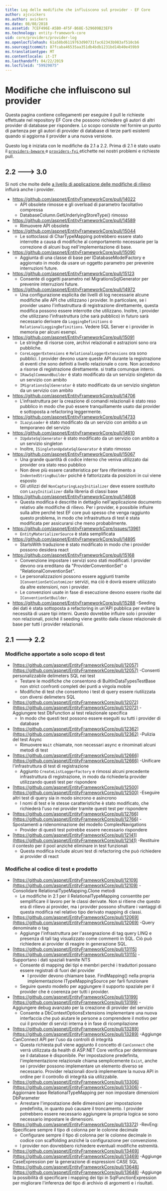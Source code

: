 ```yaml
---
title: Log delle modifiche che influiscono sul provider - EF Core
author: ajcvickers
ms.author: avickers
ms.date: 08/08/2018
ms.assetid: 7CEF496E-A5B0-4F5F-B68E-529609B23EF9
ms.technology: entity-framework-core
uid: core/providers/provider-log
ms.openlocfilehash: 61a58bd6119763d90731fac62343b983af510cb6
ms.sourcegitcommit: 87fcaba46535aa351db4bdb1231bd14b40e459b9
ms.translationtype: MT
ms.contentlocale: it-IT
ms.lasthandoff: 04/22/2019
ms.locfileid: "59929875"
---
```

# <a name="provider-impacting-changes"></a>Modifiche che influiscono sul provider

Questa pagina contiene collegamenti per eseguire il pull le richieste effettuate nel repository EF Core che possono richiedere gli autori di altri provider di database per rispondere. Lo scopo consiste nel fornire un punto di partenza per gli autori di provider di database di terze parti esistenti quando si aggiorna il provider a una nuova versione.

Questo log è iniziata con le modifiche da 2.1 a 2.2. Prima di 2.1 è stato usato il [ `providers-beware` ](https://github.com/aspnet/EntityFrameworkCore/labels/providers-beware) e [ `providers-fyi` ](https://github.com/aspnet/EntityFrameworkCore/labels/providers-fyi) etichette nei nostri problemi e richieste pull.

## <a name="22-----30"></a>2.2 ---> 3.0

Si noti che molte delle [a livello di applicazione delle modifiche di rilievo](../what-is-new/ef-core-3.0/breaking-changes.md) influirà anche i provider.

* https://github.com/aspnet/EntityFrameworkCore/pull/14022
  * API obsolete rimosse e gli overload di parametro facoltativo compressa
  * DatabaseColumn.GetUnderlyingStoreType() rimosso
* https://github.com/aspnet/EntityFrameworkCore/pull/14589
  * Rimuovere API obsolete
* https://github.com/aspnet/EntityFrameworkCore/pull/15044
  * Le sottoclassi di CharTypeMapping potrebbero essere stato interrotte a causa di modifiche al comportamento necessarie per la correzione di alcuni bug nell'implementazione di base.
* https://github.com/aspnet/EntityFrameworkCore/pull/15090
  * Aggiunta di una classe di base per IDatabaseModelFactory e aggiornato in modo da usare un oggetto parametro per prevenire interruzioni future.
* https://github.com/aspnet/EntityFrameworkCore/pull/15123
  * Consente di oggetti parametro nel MigrationsSqlGenerator per prevenire interruzioni future.
* https://github.com/aspnet/EntityFrameworkCore/pull/14972
  * Una configurazione esplicita dei livelli di log necessarie alcune modifiche alle API che utilizzano i provider. In particolare, se i provider usano l'infrastruttura di registrazione direttamente, questa modifica possono essere interrotte che utilizzano. Inoltre, i provider che utilizzano l'infrastruttura (che sarà pubblico) in futuro sarà necessario derivare da `LoggingDefinitions` o `RelationalLoggingDefinitions`. Vedere SQL Server e i provider in memoria per alcuni esempi.
* https://github.com/aspnet/EntityFrameworkCore/pull/15091
  * Le stringhe di risorse core, archivi relazionali e astrazioni sono ora pubbliche.
  * `CoreLoggerExtensions` e `RelationalLoggerExtensions` ora sono pubblici. I provider devono usare queste API durante la registrazione di eventi che sono definiti a livello relazionale o core. Non accedono a risorse di registrazione direttamente. si tratta comunque interni.
  * `IRawSqlCommandBuilder` è stato modificato da un servizio singleton da un servizio con ambito
  * `IMigrationsSqlGenerator` è stato modificato da un servizio singleton da un servizio con ambito
* https://github.com/aspnet/EntityFrameworkCore/pull/14706
  * L'infrastruttura per la creazione di comandi relazionali è stato reso pubblico in modo che può essere tranquillamente usato dai provider e sottoposta a refactoring leggermente.
* https://github.com/aspnet/EntityFrameworkCore/pull/14733
  * `ILazyLoader` è stato modificato da un servizio con ambito a un temporaneo del servizio
* https://github.com/aspnet/EntityFrameworkCore/pull/14610
  * `IUpdateSqlGenerator` è stato modificato da un servizio con ambito a un servizio singleton
  * Inoltre, `ISingletonUpdateSqlGenerator` è stato rimosso
* https://github.com/aspnet/EntityFrameworkCore/pull/15067
  * Una grande quantità di codice interno che veniva utilizzato dai provider ora stato reso pubblico
  * Non deve più essere caratteristica per fare riferimento a `IndentedStringBuilder` poiché è fattorizzata da posizioni in cui viene esposto
  * Gli utilizzi del `NonCapturingLazyInitializer` deve essere sostituito con `LazyInitializer` dalla libreria di classi base
* https://github.com/aspnet/EntityFrameworkCore/pull/14608
  * Questa modifica è descritte in dettaglio nell'applicazione documento relativo alle modifiche di rilievo. Per i provider, è possibile influire sulla altre perché test EF core può spesso che venga raggiunto questo problema, in modo che infrastruttura di test è stata modificata per assicurarsi che meno probabilmente.
* https://github.com/aspnet/EntityFrameworkCore/issues/13961
  * `EntityMaterializerSource` è stata semplificata
* https://github.com/aspnet/EntityFrameworkCore/pull/14895
  * StartsWith traduzione è stato modificato in modo che i provider possono desidera react
* https://github.com/aspnet/EntityFrameworkCore/pull/15168
  * Convenzione impostare i servizi sono stati modificati. I provider devono ora ereditano da "ProviderConventionSet" o "RelationalConventionSet".
  * Le personalizzazioni possono essere aggiunti tramite `IConventionSetCustomizer` servizi, ma ciò è dovrà essere utilizzato da altre estensioni, non i provider.
  * Le convenzioni usate in fase di esecuzione devono essere risolte dal `IConventionSetBuilder`.
* https://github.com/aspnet/EntityFrameworkCore/pull/15288 -Seeding dei dati è stata sottoposta a refactoring in un'API pubblica per evitare la necessità di usare tipi interni. Questo dovrebbe influire solo i provider non relazionali, poiché il seeding viene gestito dalla classe relazionale di base per tutti i provider relazionali.

## <a name="21-----22"></a>2.1 ---> 2.2

### <a name="test-only-changes"></a>Modifiche apportate a solo scopo di test

* [https://github.com/aspnet/EntityFrameworkCore/pull/12057](https://github.com/aspnet/EntityFrameworkCore/pull/12057) -Consenti personalizzabile delimeters SQL nei test
  * Testare le modifiche che consentono di BuiltInDataTypesTestBase non strict confronti completi dei punti a virgola mobile
  * Modifiche di test che consentono i test di query essere riutilizzata con diversi delimeters SQL
* [https://github.com/aspnet/EntityFrameworkCore/pull/12072](https://github.com/aspnet/EntityFrameworkCore/pull/12072) -Aggiungere test DbFunction ai test relazionale specifica
  * In modo che questi test possono essere eseguiti su tutti i provider di database
* [https://github.com/aspnet/EntityFrameworkCore/pull/12362](https://github.com/aspnet/EntityFrameworkCore/pull/12362) -Pulizia del test Async
  * Rimuovere `Wait` chiamate, non necessari async e rinominati alcuni metodi di test
* [https://github.com/aspnet/EntityFrameworkCore/pull/12666](https://github.com/aspnet/EntityFrameworkCore/pull/12666) -Unificare l'infrastruttura di test di registrazione
  * Aggiunto `CreateListLoggerFactory` e rimossi alcuni precedente infrastruttura di registrazione, in modo da richiederla provider utilizzando questi test per rispondere
* [https://github.com/aspnet/EntityFrameworkCore/pull/12500](https://github.com/aspnet/EntityFrameworkCore/pull/12500) -Eseguire altri test di query sia in modo sincrono e asincrono
  * I nomi di test e le stesse caratteristiche è stato modificato, che richiederà l'uso nei provider tramite questi test per rispondere
* [https://github.com/aspnet/EntityFrameworkCore/pull/12766](https://github.com/aspnet/EntityFrameworkCore/pull/12766) -Spostamenti a ridenominazione del modello ComplexNavigations
  * Provider di questi test potrebbe essere necessario rispondere
* [https://github.com/aspnet/EntityFrameworkCore/pull/12141](https://github.com/aspnet/EntityFrameworkCore/pull/12141) -Restituire il contesto per il pool anziché eliminare in test funzionali
  * Questa modifica include alcuni test di refactoring che può richiedere ai provider di react

### <a name="test-and-product-code-changes"></a>Modifiche al codice di test e prodotto

* [https://github.com/aspnet/EntityFrameworkCore/pull/12109](https://github.com/aspnet/EntityFrameworkCore/pull/12109) -Consolidare RelationalTypeMapping.Clone metodi
  * Le modifiche in 2.1 per il RelationalTypeMapping consentite per semplificare il lavoro per le classi derivate. Non si ritiene che questo era di rilievo ai provider, ma i provider possono sfruttare i vantaggi di questa modifica nel relativo tipo derivato mapping di classi.
* [https://github.com/aspnet/EntityFrameworkCore/pull/12069](https://github.com/aspnet/EntityFrameworkCore/pull/12069) -Query denominate o tag
  * Aggiunge l'infrastruttura per l'assegnazione di tag query LINQ e presenza di tali tag visualizzato come commenti in SQL. Ciò può richiedere ai provider di reagire in generazione SQL.
* [https://github.com/aspnet/EntityFrameworkCore/pull/13115](https://github.com/aspnet/EntityFrameworkCore/pull/13115) -Supportano i dati spaziali tramite NTS
  * Consente di mapping dei tipi e membri perché i traduttori possano essere registrati di fuori del provider
    * I provider devono chiamare base. FindMapping() nella propria implementazione ITypeMappingSource per farli funzionare
  * Seguire questo modello per aggiungere il supporto spaziale per il provider che è coerenza per tutti i provider.
* [https://github.com/aspnet/EntityFrameworkCore/pull/13199](https://github.com/aspnet/EntityFrameworkCore/pull/13199) -Aggiungere debug avanzato per la creazione di provider del servizio
  * Consente a DbContextOptionsExtensions implementare una nuova interfaccia che può aiutare le persone a comprendere il motivo per cui il provider di servizi interna è in fase di ricompilazione
* [https://github.com/aspnet/EntityFrameworkCore/pull/13289](https://github.com/aspnet/EntityFrameworkCore/pull/13289) -Aggiunge CanConnect API per l'uso da controlli di integrità
  * Questa richiesta pull viene aggiunto il concetto di `CanConnect` che verrà utilizzata da health di ASP.NET Core verifica per determinare se il database è disponibile. Per impostazione predefinita, l'implementazione relazionale chiama semplicemente `Exist`, anche se i provider possono implementare un elemento diverso se necessario. Provider relazionali dovrà implementare la nuova API in ordine per il controllo di integrità sia utilizzabile.
* [https://github.com/aspnet/EntityFrameworkCore/pull/13306](https://github.com/aspnet/EntityFrameworkCore/pull/13306) -Aggiornare base RelationalTypeMapping per non impostare dimensioni DbParameter
  * Arrestare l'impostazione delle dimensioni per impostazione predefinita, in quanto può causare il troncamento. I provider potrebbero essere necessario aggiungere la propria logica se sono necessario impostare le dimensioni.
* (https://github.com/aspnet/EntityFrameworkCore/pull/13372) -RevEng: Specificare sempre il tipo di colonna per le colonne decimale
  * Configurare sempre il tipo di colonna per le colonne decimale in codice con scaffolding anziché la configurazione per convenzione.
  * I provider non dovrebbero richiedere eventuali modifiche estremità.
* [https://github.com/aspnet/EntityFrameworkCore/pull/13469](https://github.com/aspnet/EntityFrameworkCore/pull/13469) -Aggiunge CaseExpression per la generazione di espressioni CASE SQL
* [https://github.com/aspnet/EntityFrameworkCore/pull/13648](https://github.com/aspnet/EntityFrameworkCore/pull/13648) -Aggiunge la possibilità di specificare i mapping dei tipi in SqlFunctionExpression per migliorare l'inferenza del tipo di archivio di argomenti e i risultati.
